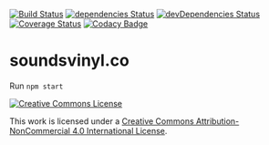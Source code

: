 [![Build Status][ci-img]][ci]
[![dependencies Status](https://david-dm.org/tcotton/soundsvinyl/status.svg)](https://david-dm.org/tcotton/soundsvinyl)
[![devDependencies Status](https://david-dm.org/tcotton/soundsvinyl/dev-status.svg)](https://david-dm.org/tcotton/soundsvinyl?type=dev)
[![Coverage Status](https://coveralls.io/repos/github/TCotton/soundsvinyl/badge.svg?branch=master)](https://coveralls.io/github/TCotton/soundsvinyl?branch=master)
[![Codacy Badge](https://api.codacy.com/project/badge/Grade/cd7f11b5890a4b33bfaee45d239e1668)](https://www.codacy.com/project/TCotton/soundsvinyl/dashboard?utm_source=github.com&amp;utm_medium=referral&amp;utm_content=TCotton/soundsvinyl&amp;utm_campaign=Badge_Grade_Dashboard)

[ci-img]: https://travis-ci.org/TCotton/soundsvinyl.svg
[ci]: https://travis-ci.org/TCotton/soundsvinyl

# soundsvinyl.co

Run `npm start`

<a rel="license" href="http://creativecommons.org/licenses/by-nc/4.0/"><img alt="Creative Commons License" style="border-width:0" src="https://i.creativecommons.org/l/by-nc/4.0/88x31.png" /></a>

This work is licensed under a <a rel="license" href="http://creativecommons.org/licenses/by-nc/4.0/">Creative Commons Attribution-NonCommercial 4.0 International License</a>.
